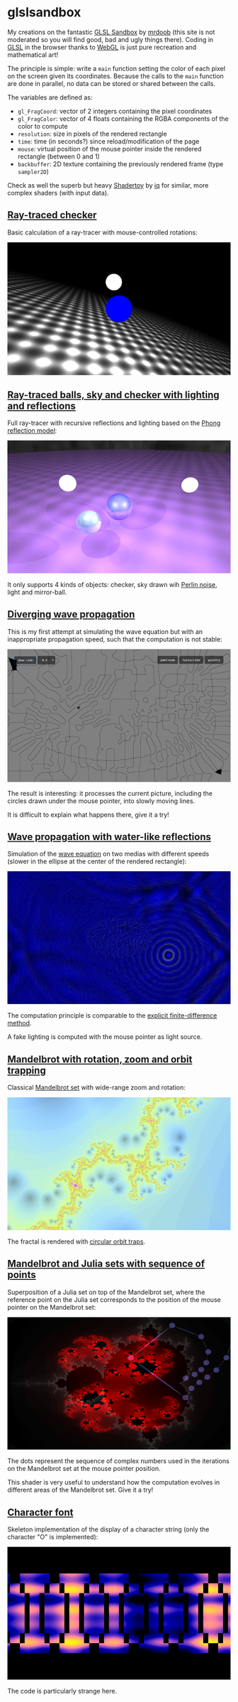 # glslsandbox

My creations on the fantastic [GLSL Sandbox](http://glslsandbox.com) by [mrdoob](https://mrdoob.com) (this site is not moderated so you will find good, bad and ugly things there). Coding in [GLSL](https://en.wikipedia.org/wiki/OpenGL_Shading_Language) in the browser thanks to [WebGL](https://en.wikipedia.org/wiki/WebGL) is just pure recreation and mathematical art!

The principle is simple: write a `main` function setting the color of each pixel on the screen given its coordinates. Because the calls to the `main` function are done in parallel, no data can be stored or shared between the calls.

The variables are defined as:

- `gl_FragCoord`: vector of 2 integers containing the pixel coordinates
- `gl_FragColor`: vector of 4 floats containing the RGBA components of the color to compute
- `resolution`: size in pixels of the rendered rectangle
- `time`: time (in seconds?) since reload/modification of the page
- `mouse`: virtual position of the mouse pointer inside the rendered rectangle (between 0 and 1)
- `backbuffer`: 2D texture containing the previously rendered frame (type `sampler2D`)

Check as well the superb but heavy [Shadertoy](https://www.shadertoy.com/) by [iq](http://iquilezles.org/index.html) for similar, more complex shaders (with input data).

## [Ray-traced checker](https://glslsandbox.com/e#75356.0)

Basic calculation of a ray-tracer with mouse-controlled rotations:

![checker](checker.png)

## [Ray-traced balls, sky and checker with lighting and reflections](https://glslsandbox.com/e#75360.1)

Full ray-tracer with recursive reflections and lighting based on the [Phong reflection model](https://en.wikipedia.org/wiki/Phong_reflection_model):

![ray-tracer](ray-tracer.png)

It only supports 4 kinds of objects: checker, sky drawn wih [Perlin noise](https://en.wikipedia.org/wiki/Perlin_noise), light and mirror-ball.

## [Diverging wave propagation](https://glslsandbox.com/e#75357.2)

This is my first attempt at simulating the wave equation but with an inappropriate propagation speed, such that the computation is not stable:

![diverging](diverging.png)

The result is interesting: it processes the current picture, including the circles drawn under the mouse pointer, into slowly moving lines.

It is difficult to explain what happens there, give it a try!

## [Wave propagation with water-like reflections](https://glslsandbox.com/e#75361.0)

Simulation of the [wave equation](https://en.wikipedia.org/wiki/Wave_equation) on two medias with different speeds (slower in the ellipse at the center of the rendered rectangle):

![water](water.png)

The computation principle is comparable to the [explicit finite-difference method](https://en.wikipedia.org/wiki/Finite_difference_method).

A fake lighting is computed with the mouse pointer as light source.

## [Mandelbrot with rotation, zoom and orbit trapping](https://glslsandbox.com/e#75359.1)

Classical [Mandelbrot set](https://en.wikipedia.org/wiki/Mandelbrot_set) with wide-range zoom and rotation:

![mandelbrot](mandelbrot.png)

The fractal is rendered with [circular orbit traps](https://en.wikipedia.org/wiki/Orbit_trap).

## [Mandelbrot and Julia sets with sequence of points](https://glslsandbox.com/e#75355.0)

Superposition of a Julia set on top of the Mandelbrot set, where the reference point on the Julia set corresponds to the position of the mouse pointer on the Mandelbrot set:

![fractal-sequence](fractal-sequence.png)

The dots represent the sequence of complex numbers used in the iterations on the Mandelbrot set at the mouse pointer position.

This shader is very useful to understand how the computation evolves in different areas of the Mandelbrot set. Give it a try!

## [Character font](https://glslsandbox.com/e#75358.0)

Skeleton implementation of the display of a character string (only the character "O" is implemented):

![font](font.png)

The code is particularly strange here.
